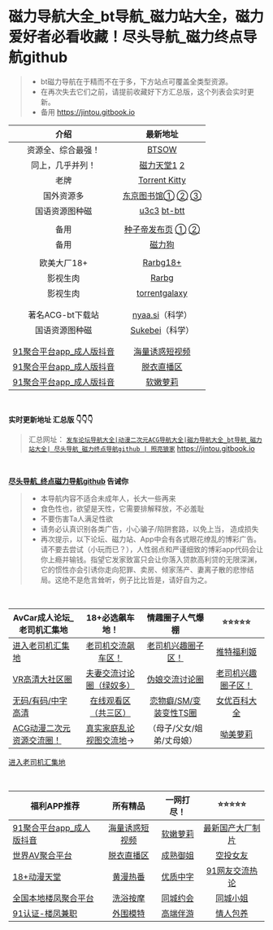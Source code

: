 # 磁力导航大全_bt导航_磁力站大全，磁力爱好者必看收藏！尽头导航_磁力终点导航github

>  - bt磁力导航在于精而不在于多，下方站点可覆盖全类型资源。
>  - 在再次失去它们之前，请提前收藏好下方汇总版，这个列表会实时更新。 
>  - 备用 https://jintou.gitbook.io



|                        介绍                         |                           最新地址                           |
| :-------------------------------------------------: | :----------------------------------------------------------: |
|                 资源全、综合最强！                  |                 [BTSOW](https://btsow.com/)                  |
|                 同上，几乎并列！                  |                 [磁力天堂1](https://Cltt.me)  [2](https://Cltt.vip)                  |
|                        老牌                         |       [Torrent Kitty](https://torrentkittyurl.com/tk/)       |
|                     国外资源多                      | [东京图书馆①](https://www.tokyotosho.info/)   [②](http://tokyotosho.se/)   [③](https://tokyo-tosho.net/) |
|                   国语资源图种磁                    | [u3c3](https://u3c3.cc/) [bt-btt](https://www.ebay.com/usr/bt-btt) |
|                                                     |                                                              |
|                        备用                         | [种子帝发布页](https://www.zhongzidizhi.com/)   [①](https://m.zhongziso61.xyz/)   [②](https://m.zhongziso19.xyz/) |
|                        备用                         |                [磁力狗](http://a.202089.xyz/)                |
|                                                     |                                                              |
|                     欧美大厂18+                     | [Rarbg18+](https://rarbgdata.org/torrents.php?category=2;4)  |
|                      影视生肉                       |               [Rarbg](https://rarbgdata.org/)                |
|                      影视生肉                       |          [torrentgalaxy](https://torrentgalaxy.to/)          |
|                                                     |                                                              |
|                                                     |                                                              |
|                  著名ACG-bt下载站                   |           [nyaa.si](https://nyaa.si/)（科学）          |
|                   国语资源图种磁                    |        [Sukebei](https://sukebei.nyaa.si/)（科学）        |
|                                                     |                                                              |
|                                                     |                                                              |
| [91聚合平台app_成人版抖音](https://yfriuxdff68nhtghjd8grtgr.linepr.cyou/fdhujde) |          [海量诱惑短视频](https://yfriuxdff68nhtghjd8grtgr.linepr.cyou/fdhujde)           |
| [91聚合平台app_成人版抖音](https://yfriuxdff68nhtghjd8grtgr.linepr.cyou/fdhujde) |            [脱衣直播区](https://yfriuxdff68nhtghjd8grtgr.linepr.cyou/fdhujde)             |
| [91聚合平台app_成人版抖音](https://yfriuxdff68nhtghjd8grtgr.linepr.cyou/fdhujde) |             [软嫩萝莉](https://yfriuxdff68nhtghjd8grtgr.linepr.cyou/fdhujde)              |


&nbsp;&nbsp;&nbsp;&nbsp;&nbsp;&nbsp;&nbsp;

**实时更新地址 汇总版 👇👇👇**

> 汇总网址： [`发车论坛导航大全|动漫二次元ACG导航大全|磁力导航大全_bt导航_磁力站大全| 尽头导航_磁力终点导航github | 照亮狼家`](https://jintou.gitbook.io) https://jintou.gitbook.io




&nbsp;&nbsp;&nbsp;&nbsp;&nbsp;&nbsp;&nbsp;


**[尽头导航_终点磁力导航github](https://jintou.gitbook.io/) 告诫你**

>  - 本导航内容不适合未成年人，长大一些再来
>   - 食色性也，欲望是天性，它需要排解释放，不必羞耻 
>   - 不要伤害Ta人满足性欲 
>   - 请务必认真识别各类广告，小心骗子/陷阱套路，以免上当， 造成损失
>   - 再次提示，以下论坛、磁力站、App中会有各式眼花缭乱的博彩广告。请不要去尝试（小玩而已？），人性弱点和严谨细致的博彩app代码会让你上瘾并输钱。指望它发家致富只会让你落入贷款高利贷的无限深渊，它的惯性亦会引诱你走向犯罪、卖房、倾家荡产、妻离子散的悲惨结局。这绝不是危言耸听，例子比比皆是，请好自为之。



&nbsp;&nbsp;&nbsp;&nbsp;&nbsp;&nbsp;&nbsp;




| AvCar成人论坛_老司机汇集地                                  |               **18+必选飙车地！**                |      情趣圈子人气爆棚                  |       ⭐⭐⭐⭐⭐        |
| ----------------------------------------------------------- | :----------------------------------------------: | :--------------------: | :----------------: |
| [进入老司机汇集地](https://yfriuxdff68nhtghjd8grtgr.linepr.cyou/fdhujde) |                [老司机交流飙车区！](https://yfriuxdff68nhtghjd8grtgr.linepr.cyou/fdhujde)                |   [老司机兴趣圈子区！](https://yfriuxdff68nhtghjd8grtgr.linepr.cyou/fdhujde)   |     [推特福利姬](https://yfriuxdff68nhtghjd8grtgr.linepr.cyou/fdhujde)     |
| [VR高清大社区圈](https://yfriuxdff68nhtghjd8grtgr.linepr.cyou/fdhujde)                                             |             [夫妻交流讨论圈（绿奴多）](https://yfriuxdff68nhtghjd8grtgr.linepr.cyou/fdhujde)             |     [伪娘交流讨论圈](https://yfriuxdff68nhtghjd8grtgr.linepr.cyou/fdhujde)     | [老司机兴趣圈子区！](https://yfriuxdff68nhtghjd8grtgr.linepr.cyou/fdhujde) |
| [无码/有码/中字高清](https://yfriuxdff68nhtghjd8grtgr.linepr.cyou/fdhujde)                                          |               [在线观看区（共三区）](https://yfriuxdff68nhtghjd8grtgr.linepr.cyou/fdhujde)               | [恋物癖/SM/变装变性TS圈](https://yfriuxdff68nhtghjd8grtgr.linepr.cyou/fdhujde) |    [女优百科大全](https://yfriuxdff68nhtghjd8grtgr.linepr.cyou/fdhujde)    |
| [ACG动漫二次元资源交流圈！](https://yfriuxdff68nhtghjd8grtgr.linepr.cyou/fdhujde)                                   | [真实家庭乱论视图交流地](https://yfriuxdff68nhtghjd8grtgr.linepr.cyou/fdhujde)→ |      （母子/父女/姐弟/丈母娘）        |        [呦美萝莉](https://yfriuxdff68nhtghjd8grtgr.linepr.cyou/fdhujde)              |
[进入老司机汇集地](https://yfriuxdff68nhtghjd8grtgr.linepr.cyou/fdhujde) 

&nbsp;&nbsp;&nbsp;&nbsp;&nbsp;&nbsp;&nbsp;


| 福利APP推荐                                                |         所有精品                                           |           一网打尽！                                    |                ⭐⭐⭐⭐⭐                                |
| --------------------------------------------------- | :----------------------------------------------------------: | :---------------------------------------------------: | :----------------------------------------------------------: |
| [91聚合平台app_成人版抖音](https://yfriuxdff68nhtghjd8grtgr.linepr.cyou/fdhujde) |          [海量诱惑短视频](https://yfriuxdff68nhtghjd8grtgr.linepr.cyou/fdhujde)           |          [软嫩萝莉](https://yfriuxdff68nhtghjd8grtgr.linepr.cyou/fdhujde)          |         [最新国产大厂制片](https://yfriuxdff68nhtghjd8grtgr.linepr.cyou/fdhujde)          |
| [世界AV聚合平台](https://yfriuxdff68nhtghjd8grtgr.linepr.cyou/fdhujde) |            [脱衣直播区](https://yfriuxdff68nhtghjd8grtgr.linepr.cyou/fdhujde)             |     [成熟御姐](https://yfriuxdff68nhtghjd8grtgr.linepr.cyou/fdhujde)      |             [空投女友](https://yfriuxdff68nhtghjd8grtgr.linepr.cyou/fdhujde)              |
| [18+动漫天堂](https://yfriuxdff68nhtghjd8grtgr.linepr.cyou/fdhujde) |           [黄漫热番](https://yfriuxdff68nhtghjd8grtgr.linepr.cyou/fdhujde)    |   [优质中字](https://yfriuxdff68nhtghjd8grtgr.linepr.cyou/fdhujde)              |       [91网友交流热论](https://yfriuxdff68nhtghjd8grtgr.linepr.cyou/fdhujde)   
|  [全国本地楼凤聚合平台](https://yfriuxdff68nhtghjd8grtgr.linepr.cyou/fdhujde)    | [洗浴按摩](https://yfriuxdff68nhtghjd8grtgr.linepr.cyou/fdhujde)| [同城约会](https://yfriuxdff68nhtghjd8grtgr.linepr.cyou/fdhujde) | [同城小姐](https://yfriuxdff68nhtghjd8grtgr.linepr.cyou/fdhujde)|
| [91认证-楼凤兼职](https://yfriuxdff68nhtghjd8grtgr.linepr.cyou/fdhujde)| [外围模特](https://yfriuxdff68nhtghjd8grtgr.linepr.cyou/fdhujde)| [高端伴游](https://yfriuxdff68nhtghjd8grtgr.linepr.cyou/fdhujde)| [情人包养](https://yfriuxdff68nhtghjd8grtgr.linepr.cyou/fdhujde)| 



